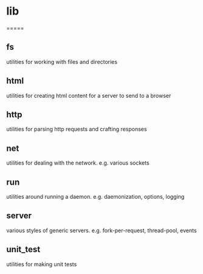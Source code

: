 # lib
=====

## fs
utilities for working with files and directories
## html
utilities for creating html content for a server to send to a browser
## http
utilities for parsing http requests and crafting responses
## net
utilities for dealing with the network. e.g. various sockets
## run
utilities around running a daemon. e.g. daemonization, options, logging
## server
various styles of generic servers. e.g. fork-per-request, thread-pool, events
## unit_test
utilities for making unit tests
